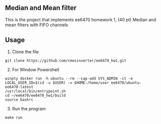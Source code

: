## Median and Mean filter

This is the project that implements ee6470 homework 1, (40 pt) Median and mean filters with FIFO channels

## Usage
1. Clone the file
```properties
git clone https://github.com/cmosinverter/ee6470_hw1.git
```
2. For Window Powershell
```properties
winpty docker run -h ubuntu --rm --cap-add SYS_ADMIN -it -e LOCAL_USER_ID=$(id -u $USER) -v $HOME:/home/user ee6470/ubuntu-ee6470:latest
/usr/local/bin/entrypoint.sh
cd ~/ee6470/ee6470_hw1/build
source bashrc
```
3. Run the program
```properties
make run
```